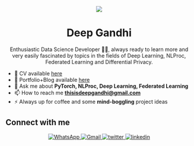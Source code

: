 <div align="center">
<img src="https://user-images.githubusercontent.com/42115530/92640221-9728ca00-f2fa-11ea-8994-c72b26e937de.gif" align="center"/>
</div>
<h1 align="center">Deep Gandhi</h1>
<p align="center">Enthusiastic Data Science Developer 👨‍💻, always ready to learn more and very easily fascinated by topics in the fields of Deep Learning, NLProc, Federated Learning and Differential Privacy. </p>




- 📜 CV available <a href="https://deep1401.github.io/cv/Deep_Gandhi.pdf" target="_blank">here</a>
- 🏡 Portfolio+Blog available [here](https://deep1401.github.io/)
- 💬 Ask me about **PyTorch, NLProc, Deep Learning, Federated Learning**
- 📫 How to reach me [**thisisdeepgandhi@gmail.com**](mailto:thisisdeepgandhi@gmail.com)
- ⚡ Always up for coffee and some **mind-boggling** project ideas
<!-- - 👨‍💻 All of my projects are available at [@deep1401](https://github.com/deep1401) -->


## Connect with me  
<div align="center">
<a href="https://wa.me/919757199266" target="_blank">
<img alt="WhatsApp" src="https://img.shields.io/badge/WhatsApp-25D366?style=for-the-badge&logo=whatsapp&logoColor=white" style="margin-bottom: 5px;" />
</a>
<a href="mailto:thisisdeepgandhi@gmail.com" target="_blank">
<img alt="Gmail" src="https://img.shields.io/badge/Gmail-D14836?style=for-the-badge&logo=gmail&logoColor=white" style="margin-bottom: 5px;" />
</a> 
<!-- <a href="https://github.com/deep1401" target="_blank">
<img src=https://img.shields.io/badge/github-%2324292e.svg?&style=for-the-badge&logo=github&logoColor=white alt=github style="margin-bottom: 5px;" />
</a> -->
<a href="https://twitter.com/deepgandhi_07" target="_blank">
<img src=https://img.shields.io/badge/twitter-%2300acee.svg?&style=for-the-badge&logo=twitter&logoColor=white alt=twitter style="margin-bottom: 5px;" />
</a>
<a href="https://linkedin.com/in/deep1401" target="_blank">
<img src=https://img.shields.io/badge/linkedin-%231E77B5.svg?&style=for-the-badge&logo=linkedin&logoColor=white alt=linkedin style="margin-bottom: 5px;" />
</a>

</div>  
